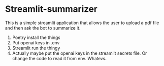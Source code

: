 # Streamlit-summarizer

This is a simple streamlit application that allows the user to upload a pdf file and then ask the bot to summarize it.

1. Poetry install the things
1. Put openai keys in .env
1. Streamlit run the thingy
1. Actually maybe put the openai keys in the streamlit secrets file. Or change the code to read it from env. Whatevs.
